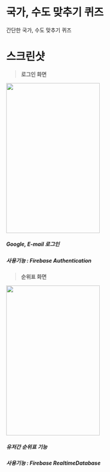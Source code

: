 #  국가, 수도 맞추기 퀴즈
간단한 국가, 수도 맞추기 퀴즈 

스크린샷
==========
>**로그인 화면**
<div>
  <img width="250" height="400" src="https://user-images.githubusercontent.com/18605138/46819265-42067580-cdbe-11e8-96c4-3764e0038b10.PNG">
</div>

#####   Google, E-mail 로그인 
#####   사용기능 : Firebase Authentication



>**순위표 화면**
<div>
  <img width="250" height="400" src="https://user-images.githubusercontent.com/18605138/46819600-1df76400-cdbf-11e8-9aef-7f6fed0ddd82.PNG">
</div>

#####   유저간 순위표 기능
#####   사용기능 : Firebase RealtimeDatabase

